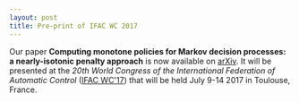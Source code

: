 ```yaml
---
layout: post
title: Pre-print of IFAC WC 2017 
---
```


Our paper **Computing monotone policies for Markov decision processes: a nearly-isotonic
penalty approach** is now available on [arXiv](https://arxiv.org/pdf/1704.00621.pdf). It
will be presented at the *20th World Congress of the International Federation of Automatic
Control* ([IFAC WC'17](https://www.ifac2017.org)) that will be held July 9-14 2017 in
Toulouse, France.

